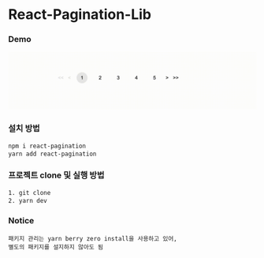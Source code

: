 # React-Pagination-Lib

### Demo
![Alt Text](https://github.com/kmonguu/react-pagination/blob/main/public/demo.gif?raw=true)

### 설치 방법
```
npm i react-pagination
yarn add react-pagination
```

### 프로젝트 clone 및 실행 방법
```
1. git clone
2. yarn dev
```

### Notice
```
패키지 관리는 yarn berry zero install을 사용하고 있어,
별도의 패키지를 설지하지 않아도 됨
```
